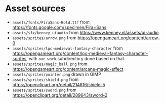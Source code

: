 # Asset sources

* `assets/fonts/FiraSans-Bold.ttf` from <https://fonts.google.com/specimen/Fira+Sans>
* `assets/sfx/kenney_uiaudio` from <https://www.kenney.nl/assets/ui-audio>
* `assets/sprites/arrow.png` from <https://opengameart.org/content/arrow-0>
* `assets/sprites/lpc-medieval-fantasy-character` from
  <https://opengameart.org/content/lpc-medieval-fantasy-character-sprites>,
  with `our_work` subdirectory done based on that.
* `assets/sprites/magic_ball.png` from <https://opengameart.org/content/arcane-magic-effect>
* `assets/sprites/pointer.png` drawn in GIMP
* `assets/sprites/shield.png` from <https://openclipart.org/detail/214816/shield-5>
* `assets/sprites/sword.png` from <https://openclipart.org/detail/289643/sword-2>
